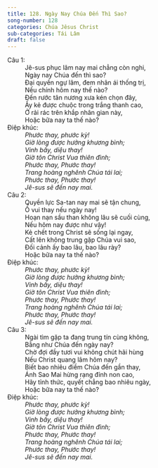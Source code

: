 ```yaml
---
title: 128. Ngày Nay Chúa Đến Thì Sao?
song-number: 128
categories: Chúa Jêsus Christ
sub-categories: Tái Lâm
draft: false
---
```

<dl><dt>Câu 1:</dt><dd data-verse="1">Jê-sus phục lâm nay mai chẳng còn nghi, <br/>Ngày nay Chúa đến thì sao? <br/>Đại quyền ngự lâm, đem nhân ái thống trị, <br/>Nếu chính hôm nay thế nào? <br/>Đến rước tân nương xưa kén chọn đây, <br/>Ấy kẻ được chuộc trong trắng thanh cao, <br/>Ở rải rác trên khắp nhân gian này, <br/>Hoặc bữa nay ta thế nào? </dd><dt>Điệp khúc:</dt><dd data-chorus="1"><em>Phước thay, phước kỳ! <br/>Giờ lòng được hưởng khương bình; <br/>Vinh bấy, diệu thay! <br/>Giờ tôn Christ Vua thiên đình; <br/>Phước thay, Phước thay! <br/>Trang hoàng nghênh Chúa tái lai; <br/>Phước thay, Phước thay! <br/>Jê-sus sẽ đến nay mai. </em></dd><dt>Câu 2:</dt><dd data-verse="2">Quyền lực Sa-tan nay mai sẽ tận chung, <br/>Ồ vui thay nếu ngày nay! <br/>Hoạn nạn sầu than không lâu sẽ cuối cùng, <br/>Nếu hôm nay được như vậy! <br/>Kẻ chết trong Christ sẽ sống lại ngay, <br/>Cất lên không trung gặp Chúa vui sao, <br/>Đối cảnh ấy bao lâu, bao lâu rày? <br/>Hoặc bữa nay ta thế nào? </dd><dt>Điệp khúc:</dt><dd data-chorus="1"><em>Phước thay, phước kỳ! <br/>Giờ lòng được hưởng khương bình; <br/>Vinh bấy, diệu thay! <br/>Giờ tôn Christ Vua thiên đình; <br/>Phước thay, Phước thay! <br/>Trang hoàng nghênh Chúa tái lai; <br/>Phước thay, Phước thay! <br/>Jê-sus sẽ đến nay mai. </em></dd><dt>Câu 3:</dt><dd data-verse="3">Ngài tìm gặp ta đang trung tín cùng không, <br/>Bằng như Chúa đến ngày nay? <br/>Chờ đợi đầy tươi vui không chút hãi hùng <br/>Nếu Christ quang lâm hôm nay? <br/>Biết bao nhiêu điềm Chúa đến gần thay, <br/>Ánh Sao Mai hừng rạng đỉnh non cao, <br/>Hãy tỉnh thức, quyết chẳng bao nhiêu ngày, <br/>Hoặc bữa nay ta thế nào? </dd><dt>Điệp khúc:</dt><dd data-chorus="1"><em>Phước thay, phước kỳ! <br/>Giờ lòng được hưởng khương bình; <br/>Vinh bấy, diệu thay! <br/>Giờ tôn Christ Vua thiên đình; <br/>Phước thay, Phước thay! <br/>Trang hoàng nghênh Chúa tái lai; <br/>Phước thay, Phước thay! <br/>Jê-sus sẽ đến nay mai. </em></dd></dl>